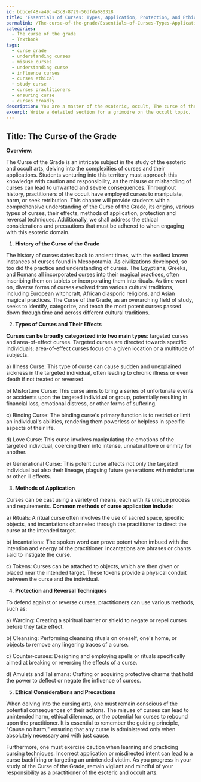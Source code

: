 ```yaml
---
id: bbbcef48-a49c-43c8-8729-56dfda080318
title: 'Essentials of Curses: Types, Application, Protection, and Ethics'
permalink: /The-curse-of-the-grade/Essentials-of-Curses-Types-Application-Protection-and-Ethics/
categories:
  - The curse of the grade
  - Textbook
tags:
  - curse grade
  - understanding curses
  - misuse curses
  - understanding curse
  - influence curses
  - curses ethical
  - study curse
  - curses practitioners
  - ensuring curse
  - curses broadly
description: You are a master of the esoteric, occult, The curse of the grade and education, you have written many textbooks on the subject in ways that provide students with rich and deep understanding of the subject. You are being asked to write textbook-like sections on a topic and you do it with full context, explainability, and reliability in accuracy to the true facts of the topic at hand, in a textbook style that a student would easily be able to learn from, in a rich, engaging, and contextual way. Always include relevant context (such as formulas and history), related concepts, and in a way that someone can gain deep insights from.
excerpt: Write a detailed section for a grimoire on the occult topic, 'The Curse of the Grade', providing students with rich knowledge and understanding of its history, types of curses, their effects, methods of application, and ways of protection or reversal. Additionally, explain the ethical considerations and precautions that must be taken when delving into this esoteric domain.
---
```


## Title: The Curse of the Grade

**Overview**:

The Curse of the Grade is an intricate subject in the study of the esoteric and occult arts, delving into the complexities of curses and their applications. Students venturing into this territory must approach this knowledge with caution and responsibility, as the misuse or mishandling of curses can lead to unwanted and severe consequences. Throughout history, practitioners of the occult have employed curses to manipulate, harm, or seek retribution. This chapter will provide students with a comprehensive understanding of the Curse of the Grade, its origins, various types of curses, their effects, methods of application, protection and reversal techniques. Additionally, we shall address the ethical considerations and precautions that must be adhered to when engaging with this esoteric domain.

1. **History of the Curse of the Grade**

The history of curses dates back to ancient times, with the earliest known instances of curses found in Mesopotamia. As civilizations developed, so too did the practice and understanding of curses. The Egyptians, Greeks, and Romans all incorporated curses into their magical practices, often inscribing them on tablets or incorporating them into rituals. As time went on, diverse forms of curses evolved from various cultural traditions, including European witchcraft, African diasporic religions, and Asian magical practices. The Curse of the Grade, as an overarching field of study, seeks to identify, categorize, and teach the most potent curses passed down through time and across different cultural traditions.

2. **Types of Curses and Their Effects**

**Curses can be broadly categorized into two main types**: targeted curses and area-of-effect curses. Targeted curses are directed towards specific individuals; area-of-effect curses focus on a given location or a multitude of subjects.

a) Illness Curse: This type of curse can cause sudden and unexplained sickness in the targeted individual, often leading to chronic illness or even death if not treated or reversed.

b) Misfortune Curse: This curse aims to bring a series of unfortunate events or accidents upon the targeted individual or group, potentially resulting in financial loss, emotional distress, or other forms of suffering.

c) Binding Curse: The binding curse's primary function is to restrict or limit an individual's abilities, rendering them powerless or helpless in specific aspects of their life.

d) Love Curse: This curse involves manipulating the emotions of the targeted individual, coercing them into intense, unnatural love or enmity for another.

e) Generational Curse: This potent curse affects not only the targeted individual but also their lineage, plaguing future generations with misfortune or other ill effects.

3. **Methods of Application**

Curses can be cast using a variety of means, each with its unique process and requirements. **Common methods of curse application include**:

a) Rituals: A ritual curse often involves the use of sacred space, specific objects, and incantations channeled through the practitioner to direct the curse at the intended target.

b) Incantations: The spoken word can prove potent when imbued with the intention and energy of the practitioner. Incantations are phrases or chants said to instigate the curse.

c) Tokens: Curses can be attached to objects, which are then given or placed near the intended target. These tokens provide a physical conduit between the curse and the individual.

4. **Protection and Reversal Techniques**

To defend against or reverse curses, practitioners can use various methods, such as:

a) Warding: Creating a spiritual barrier or shield to negate or repel curses before they take effect.

b) Cleansing: Performing cleansing rituals on oneself, one's home, or objects to remove any lingering traces of a curse.

c) Counter-curses: Designing and employing spells or rituals specifically aimed at breaking or reversing the effects of a curse.

d) Amulets and Talismans: Crafting or acquiring protective charms that hold the power to deflect or negate the influence of curses.

5. **Ethical Considerations and Precautions**

When delving into the cursing arts, one must remain conscious of the potential consequences of their actions. The misuse of curses can lead to unintended harm, ethical dilemmas, or the potential for curses to rebound upon the practitioner. It is essential to remember the guiding principle, "Cause no harm," ensuring that any curse is administered only when absolutely necessary and with just cause.

Furthermore, one must exercise caution when learning and practicing cursing techniques. Incorrect application or misdirected intent can lead to a curse backfiring or targeting an unintended victim. As you progress in your study of the Curse of the Grade, remain vigilant and mindful of your responsibility as a practitioner of the esoteric and occult arts.
